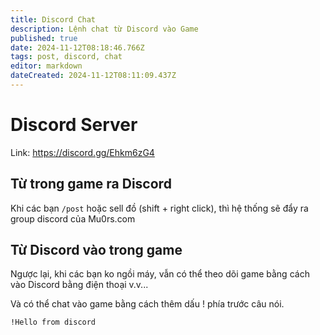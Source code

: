 ```yaml
---
title: Discord Chat
description: Lệnh chat từ Discord vào Game
published: true
date: 2024-11-12T08:18:46.766Z
tags: post, discord, chat
editor: markdown
dateCreated: 2024-11-12T08:11:09.437Z
---
```


# Discord Server

Link: https://discord.gg/Ehkm6zG4

## Từ trong game ra Discord

Khi các bạn `/post` hoặc sell đồ (shift + right click), thì hệ thống sẽ đẩy ra group discord của Mu0rs.com

## Từ Discord vào trong game

Ngược lại, khi các bạn ko ngồi máy, vẫn có thể theo dõi game bằng cách vào Discord bằng điện thoại v.v...

Và có thể chat vào game bằng cách thêm dấu ! phía trước câu nói.

```
!Hello from discord
```